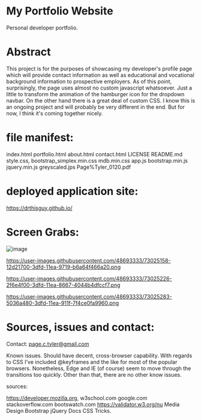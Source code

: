 # My Portfolio Website
Personal developer portfolio.


# Abstract

This project is for the purposes of showcasing my developer's profile page which will provide contact information as well as educational and vocational background information to prospective employers.  As of this point, surprisingly, the page uses almost no custom javascript whatsoever.  Just a little to transform the animation of the hamburger icon for the dropdown navbar.  On the other hand there is a great deal of custom CSS. I know this is an ongoing project and will probably be very different in the end.  But for now, I think it's coming together nicely.  

# file manifest:

index.html
portfolio.html
about.html
contact.html
LICENSE 
README.md 
style.css,
bootstrap_simplex.min.css
mdb.min.css
app.js
bootstrap.min.js
jquery.min.js
greyscaled.jps
Page%Tyler_0120.pdf


# deployed application site:


https://drthisguy.github.io/


# Screen Grabs:

![image](https://user-images.githubusercontent.com/48693333/77214735-cc402680-6ae6-11ea-88a1-5e0458bc433a.png)


https://user-images.githubusercontent.com/48693333/73025158-12d21700-3dfd-11ea-9719-b6a64f466a20.png

https://user-images.githubusercontent.com/48693333/73025226-2f6e4f00-3dfd-11ea-8667-4044b4dfccf7.png

https://user-images.githubusercontent.com/48693333/73025283-5036a480-3dfd-11ea-911f-7f4ce0fa9960.png


# Sources, issues and contact:

Contact: page.c.tyler@gmail.com

Known issues.
Should have decent, cross-browser capability. With regards to CSS I've included @keyframes and the like for most of the popular browsers. Nonetheless, Edge and IE (of course) seem to move through the transitions too quickly. Other than that, there are no other know issues. 

sources:

https://developer.mozilla.org, 
w3school.com 
google.com 
stackoverflow.com
bootswatch.com
https://validator.w3.org/nu
Media Design Bootstrap
jQuery Docs
CSS Tricks.



